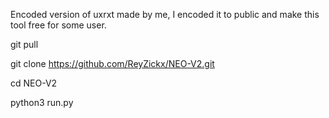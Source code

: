 Encoded version of uxrxt made by me,
I encoded it to public and make this tool free for some user.

git pull 

git clone https://github.com/ReyZickx/NEO-V2.git 

cd NEO-V2

 python3 run.py
